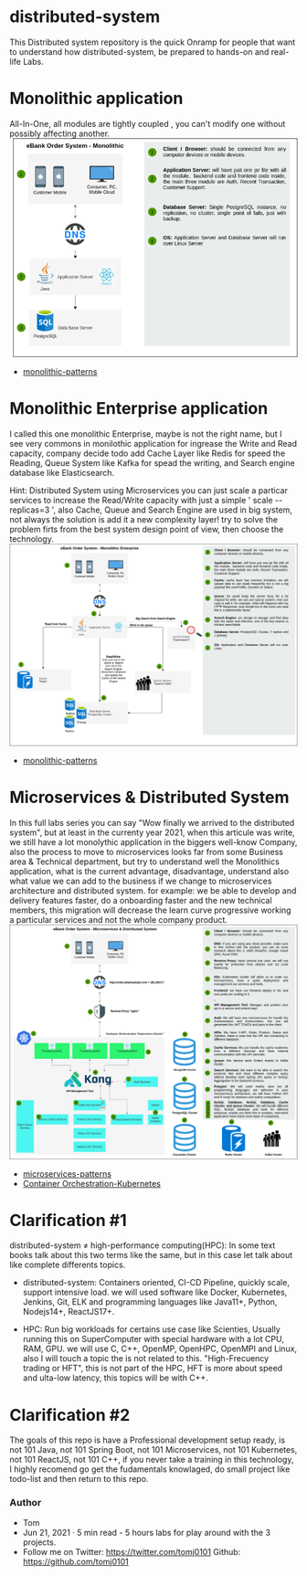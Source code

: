 # distributed-system
This Distributed system repository is the quick Onramp for people that want to understand how distributed-system, be prepared to hands-on and real-life Labs.

# Monolithic application
All-In-One, all modules are tightly coupled , you can't modify one without possibly affecting another.
![Monolithic Logo](/docs/1-Monolithic.png)
- [monolithic-patterns](https://microservices.io/patterns/monolithic.html)

# Monolithic Enterprise application
I called this one monolithic Enterprise, maybe is not the right name, but I see very commons in monilothic application for ingrease the Write and Read capacity, company decide todo add Cache Layer like Redis for speed the Reading, Queue System like Kafka for spead the writing, and Search engine database like Elasticsearch.

Hint:  Distributed System using Microservices you can just scale a particar services to increase the Read/Write capacity with just a simple ' scale --replicas=3 ', also Cache, Queue and Search Engine are used in big system, not always the solution is add it a new complexity layer! try to solve the problem firts from the best system design point of view, then choose the technology.
![Monolithic enterprise Logo](/docs/2-Monolithic-enterprise.png)
- [monolithic-patterns](https://microservices.io/patterns/monolithic.html)

# Microservices & Distributed System
In this full labs series you can say "Wow finally we arrived to the distributed system", but at least in the currenty year 2021,  when this articule was write, we still have a lot monolythic application in the biggers well-know Company, also the process to move to microservices looks far from some Business area & Technical department, but try to understand well the Monolithics application, what is the current advantage, disadvantage, understand also what value we can add to the business if we change to microservices architecture and distributed system. for example: we be able to develop and delivery features faster, do a onboarding faster and the new technical members, this migration will decrease the learn curve progressive working a particular services and not the whole company product.
![Microservices Logo](/docs/3-microservices-and-distributed-system.png)
- [microservices-patterns](https://microservices.io/patterns/microservices.html)
- [Container Orchestration-Kubernetes ](https://kubernetes.io/)

# Clarification #1
distributed-system ≠ high-performance computing(HPC): In some text books talk about this two terms like the same, but in this case let talk about like complete differents topics.

- distributed-system: Containers oriented, CI-CD Pipeline, quickly scale, support intensive load. we will used software like Docker, Kubernetes, Jenkins, Git, ELK and programming languages like Java11+, Python, Nodejs14+, ReactJS17+.

- HPC: Run big workloads for certains use case like Scienties, Usually running this on SuperComputer with special hardware with a lot CPU, RAM, GPU. we will use C, C++, OpenMP, OpenHPC, OpenMPI and Linux, also I will touch a topic the is not related to this. "High-Frecuency trading or HFT", this is not part of the HPC, HFT is more about speed and ulta-low latency, this topics will be with C++.

# Clarification #2 
The goals of this repo is have a Professional development setup ready, is not 101 Java, not 101 Spring Boot, not 101 Microservices, not 101 Kubernetes, not 101 ReactJS, not 101 C++, if you never take a training in this technology, I highly recomend go get the fudamentals knowlaged, do small project like todo-list and then return to this repo.

### Author
- Tom
- Jun 21, 2021 · 5 min read - 5 hours labs for play around with the 3 projects.
- Follow me on Twitter: https://twitter.com/tomj0101 Github: https://github.com/tomj0101





